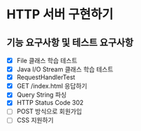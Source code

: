 # HTTP 서버 구현하기

## 기능 요구사항 및 테스트 요구사항
- [x] File 클래스 학습 테스트
- [x] Java I/O Stream 클래스 학습 테스트
- [x] RequestHandlerTest
- [x] GET /index.html 응답하기
- [x] Query String 파싱
- [x] HTTP Status Code 302
- [ ] POST 방식으로 회원가입
- [ ] CSS 지원하기